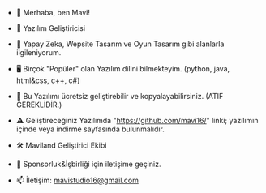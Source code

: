 - 👋 Merhaba, ben Mavi!
- 👑 Yazılım Geliştiricisi
- 👀 Yapay Zeka, Wepsite Tasarım ve Oyun Tasarım gibi alanlarla ilgileniyorum.
- 🖥️ Birçok "Popüler" olan Yazılım dilini bilmekteyim. (python, java, html&css, c++, c#)
  
- 💾 Bu Yazılımı ücretsiz geliştirebilir ve kopyalayabilirsiniz. (ATIF GEREKLİDİR.)
- ⚠️ Geliştireceğiniz Yazılımda "https://github.com/mavi16/" linki; yazılımın içinde veya indirme sayfasında bulunmalıdır.

- 🛠️ Maviland Geliştirici Ekibi
- 💼 Sponsorluk&İşbirliği için iletişime geçiniz.
- 📫 İletişim: mavistudio16@gmail.com
